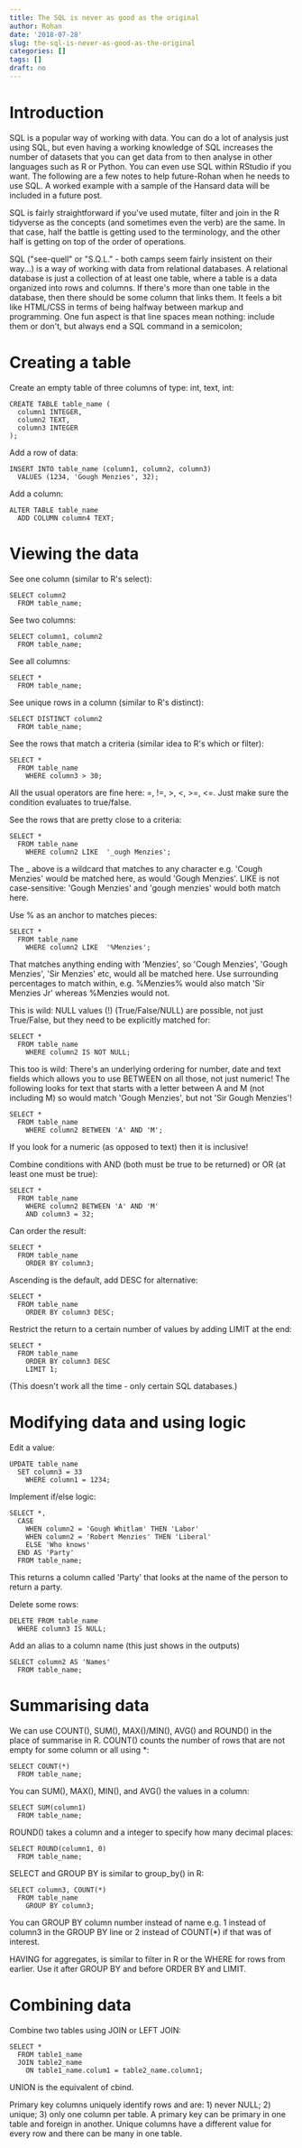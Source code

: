 ```yaml
---
title: The SQL is never as good as the original
author: Rohan
date: '2018-07-28'
slug: the-sql-is-never-as-good-as-the-original
categories: []
tags: []
draft: no
---
```


# Introduction
SQL is a popular way of working with data. You can do a lot of analysis just using SQL, but even having a working knowledge of SQL increases the number of datasets that you can get data from to then analyse in other languages such as R or Python. You can even use SQL within RStudio if you want. The following are a few notes to help future-Rohan when he needs to use SQL. A worked example with a sample of the Hansard data will be included in a future post.

SQL is fairly straightforward if you've used mutate, filter and join in the R tidyverse as the concepts (and sometimes even the verb) are the same. In that case, half the battle is getting used to the terminology, and the other half is getting on top of the order of operations. 

SQL ("see-quell" or "S.Q.L." - both camps seem fairly insistent on their way...) is a way of working with data from relational databases. A relational database is just a collection of at least one table, where a table is a data organized into rows and columns. If there's more than one table in the database, then there should be some column that links them. It feels a bit like HTML/CSS in terms of being halfway between markup and programming. One fun aspect is that line spaces mean nothing: include them or don't, but always end a SQL command in a semicolon;

# Creating a table
Create an empty table of three columns of type: int, text, int:
```{sql, include = TRUE, eval = FALSE}
CREATE TABLE table_name (
  column1 INTEGER,
  column2 TEXT,
  column3 INTEGER
);
```

Add a row of data:
```{sql, include = TRUE, eval = FALSE}
INSERT INTO table_name (column1, column2, column3) 
  VALUES (1234, 'Gough Menzies', 32);
```

Add a column:
```{sql, include = TRUE, eval = FALSE}
ALTER TABLE table_name 
  ADD COLUMN column4 TEXT;
```

# Viewing the data
See one column (similar to R's select):
```{sql, include = TRUE, eval = FALSE}
SELECT column2 
  FROM table_name;
```
See two columns:
```{sql, include = TRUE, eval = FALSE}
SELECT column1, column2
  FROM table_name;
```

See all columns:
```{sql, include = TRUE, eval = FALSE}
SELECT * 
  FROM table_name;
```

See unique rows in a column (similar to R's distinct):
```{sql, include = TRUE, eval = FALSE}
SELECT DISTINCT column2
  FROM table_name;
```

See the rows that match a criteria (similar idea to R's which or filter):
```{sql, include = TRUE, eval = FALSE}
SELECT *
  FROM table_name
    WHERE column3 > 30;
```
All the usual operators are fine here: =, !=, >, <, >=, <=. Just make sure the condition evaluates to true/false.

See the rows that are pretty close to a criteria:
```{sql, include = TRUE, eval = FALSE}
SELECT *
  FROM table_name
    WHERE column2 LIKE  '_ough Menzies';
```
The _ above is a wildcard that matches to any character e.g. 'Cough Menzies' would be matched here, as would 'Gough Menzies'. LIKE is not case-sensitive: 'Gough Menzies' and 'gough menzies' would both match here.

Use % as an anchor to matches pieces:
```{sql, include = TRUE, eval = FALSE}
SELECT *
  FROM table_name
    WHERE column2 LIKE  '%Menzies';
```
That matches anything ending with 'Menzies', so 'Cough Menzies', 'Gough Menzies', 'Sir Menzies' etc, would all be matched here. Use surrounding percentages to match within, e.g. %Menzies% would also match 'Sir Menzies Jr' whereas %Menzies would not.

This is wild: NULL values (!) (True/False/NULL) are possible, not just True/False, but they need to be explicitly matched for:
```{sql, include = TRUE, eval = FALSE}
SELECT *
  FROM table_name
    WHERE column2 IS NOT NULL;
```

This too is wild: There's an underlying ordering for number, date and text fields which allows you to use BETWEEN on all those, not just numeric! The following looks for text that starts with a letter between A and M (not including M) so would match 'Gough Menzies', but not 'Sir Gough Menzies'! 
```{sql, include = TRUE, eval = FALSE}
SELECT *
  FROM table_name
    WHERE column2 BETWEEN 'A' AND 'M';
```
If you look for a numeric (as opposed to text) then it is inclusive!

Combine conditions with AND (both must be true to be returned) or OR (at least one must be true):
```{sql, include = TRUE, eval = FALSE}
SELECT *
  FROM table_name
    WHERE column2 BETWEEN 'A' AND 'M'
    AND column3 = 32;
```

Can order the result:
```{sql, include = TRUE, eval = FALSE}
SELECT *
  FROM table_name
    ORDER BY column3;
```

Ascending is the default, add DESC for alternative:
```{sql, include = TRUE, eval = FALSE}
SELECT *
  FROM table_name
    ORDER BY column3 DESC;
```

Restrict the return to a certain number of values by adding LIMIT at the end:
```{sql, include = TRUE, eval = FALSE}
SELECT *
  FROM table_name
    ORDER BY column3 DESC
    LIMIT 1;
```
(This doesn't work all the time - only certain SQL databases.)

# Modifying data and using logic
Edit a value:
```{sql, include = TRUE, eval = FALSE}
UPDATE table_name
  SET column3 = 33
    WHERE column1 = 1234;
```

Implement if/else logic: 
```{sql, include = TRUE, eval = FALSE}
SELECT *,
  CASE
    WHEN column2 = 'Gough Whitlam' THEN 'Labor'
    WHEN column2 = 'Robert Menzies' THEN 'Liberal'
    ELSE 'Who knows'
  END AS 'Party'
  FROM table_name;
```
This returns a column called 'Party' that looks at the name of the person to return a party.

Delete some rows:
```{sql, include = TRUE, eval = FALSE}
DELETE FROM table_name 
  WHERE column3 IS NULL;
```

Add an alias to a column name (this just shows in the outputs)
```{sql, include = TRUE, eval = FALSE}
SELECT column2 AS 'Names'
  FROM table_name;
```

# Summarising data
We can use COUNT(), SUM(), MAX()/MIN(), AVG() and ROUND() in the place of summarise in R. COUNT() counts the number of rows that are not empty for some column or all using *:
```{sql, include = TRUE, eval = FALSE}
SELECT COUNT(*) 
  FROM table_name;
```

You can SUM(), MAX(), MIN(), and AVG() the values in a column:
```{sql, include = TRUE, eval = FALSE}
SELECT SUM(column1) 
  FROM table_name;
```

ROUND() takes a column and a integer to specify how many decimal places:
```{sql, include = TRUE, eval = FALSE}
SELECT ROUND(column1, 0)
  FROM table_name;
```

SELECT and GROUP BY is similar to group_by() in R:
```{sql, include = TRUE, eval = FALSE}
SELECT column3, COUNT(*)
  FROM table_name
    GROUP BY column3;
```
You can GROUP BY column number instead of name e.g. 1 instead of column3 in the GROUP BY line or 2 instead of COUNT(*) if that was of interest.

HAVING for aggregates, is similar to filter in R or the WHERE for rows from earlier. Use it after GROUP BY and before ORDER BY and LIMIT.

# Combining data
Combine two tables using JOIN or LEFT JOIN:
```{sql, include = TRUE, eval = FALSE}
SELECT *
  FROM table1_name
  JOIN table2_name
    ON table1_name.colum1 = table2_name.column1;
```

UNION is the equivalent of cbind.

Primary key columns uniquely identify rows and are: 1) never NULL; 2) unique; 3) only one column per table. A primary key can be primary in one table and foreign in another. Unique columns have a different value for every row and there can be many in one table. 